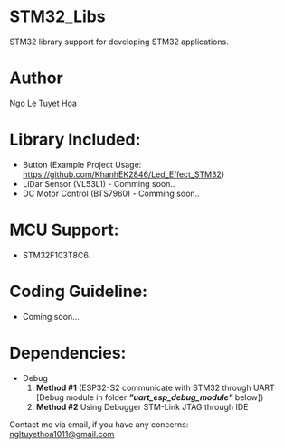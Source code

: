# STM32_Libs
STM32 library support for developing STM32 applications.

# Author
Ngo Le Tuyet Hoa

# Library Included:
- Button (Example Project Usage: https://github.com/KhanhEK2846/Led_Effect_STM32)
- LiDar Sensor (VL53L1) - Comming soon..
- DC Motor Control (BTS7960) - Comming soon..
# MCU Support:
- STM32F103T8C6.

# Coding Guideline:
- Coming soon...

# Dependencies:
- Debug
  1. <b>Method #1</b> (ESP32-S2 communicate with STM32 through UART [Debug module in folder <b><i>"uart_esp_debug_module"</i></b> below])
  2. <b>Method #2</b> Using Debugger STM-Link JTAG through IDE

Contact me via email, if you have any concerns: ngltuyethoa1011@gmail.com
